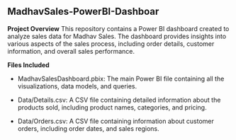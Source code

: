 ## MadhavSales-PowerBI-Dashboar

__Project Overview__
This repository contains a Power BI dashboard created to analyze sales data for Madhav Sales. The dashboard provides insights into various aspects of the sales process, including order details, customer information, and overall sales performance.

__Files Included__
- MadhavSalesDashboard.pbix: The main Power BI file containing all the visualizations, data models, and queries.

- Data/Details.csv: A CSV file containing detailed information about the products sold, including product names, categories, and pricing.

- Data/Orders.csv: A CSV file containing information about customer orders, including order dates, and sales regions.
